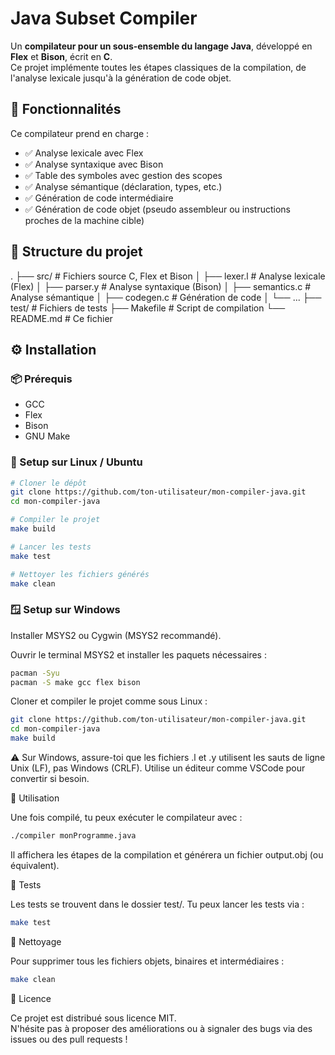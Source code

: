 # Java Subset Compiler

Un **compilateur pour un sous-ensemble du langage Java**, développé en **Flex** et **Bison**, écrit en **C**.  
Ce projet implémente toutes les étapes classiques de la compilation, de l'analyse lexicale jusqu'à la génération de code objet.

## 📌 Fonctionnalités

Ce compilateur prend en charge :

- ✅ Analyse lexicale avec Flex
- ✅ Analyse syntaxique avec Bison
- ✅ Table des symboles avec gestion des scopes
- ✅ Analyse sémantique (déclaration, types, etc.)
- ✅ Génération de code intermédiaire
- ✅ Génération de code objet (pseudo assembleur ou instructions proches de la machine cible)

## 🧱 Structure du projet

.
├── src/ # Fichiers source C, Flex et Bison
│ ├── lexer.l # Analyse lexicale (Flex)
│ ├── parser.y # Analyse syntaxique (Bison)
│ ├── semantics.c # Analyse sémantique
│ ├── codegen.c # Génération de code
│ └── ...
├── test/ # Fichiers de tests
├── Makefile # Script de compilation
└── README.md # Ce fichier

## ⚙️ Installation

### 📦 Prérequis

- GCC
- Flex
- Bison
- GNU Make

### 🐧 Setup sur Linux / Ubuntu

```bash
# Cloner le dépôt
git clone https://github.com/ton-utilisateur/mon-compiler-java.git
cd mon-compiler-java

# Compiler le projet
make build

# Lancer les tests
make test

# Nettoyer les fichiers générés
make clean
```

### 🪟 Setup sur Windows

Installer MSYS2 ou Cygwin (MSYS2 recommandé).

Ouvrir le terminal MSYS2 et installer les paquets nécessaires :

```bash
pacman -Syu
pacman -S make gcc flex bison
```

Cloner et compiler le projet comme sous Linux :

```bash
git clone https://github.com/ton-utilisateur/mon-compiler-java.git
cd mon-compiler-java
make build
```

⚠️ Sur Windows, assure-toi que les fichiers .l et .y utilisent les sauts de ligne Unix (LF), pas Windows (CRLF). Utilise un éditeur comme VSCode pour convertir si besoin.

🚀 Utilisation

Une fois compilé, tu peux exécuter le compilateur avec :

```bash
./compiler monProgramme.java
```

Il affichera les étapes de la compilation et générera un fichier output.obj (ou équivalent).

🧪 Tests

Les tests se trouvent dans le dossier test/. Tu peux lancer les tests via :

```bash
make test
```

🧹 Nettoyage

Pour supprimer tous les fichiers objets, binaires et intermédiaires :

```bash
make clean
```

📄 Licence

Ce projet est distribué sous licence MIT.  
N'hésite pas à proposer des améliorations ou à signaler des bugs via des issues ou des pull requests !
